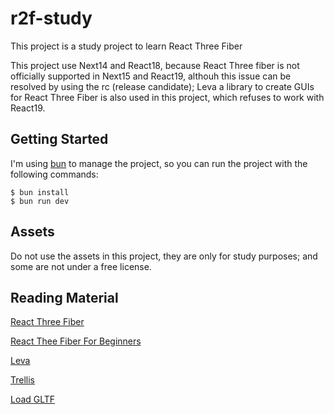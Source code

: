 # r2f-study

This project is a study project to learn React Three Fiber

This project use Next14 and React18, because React Three fiber is not officially supported in Next15 and React19, althouh this issue can be resolved by using the rc (release candidate); Leva a library to create GUIs for React Three Fiber is also used in this project, which refuses to work with React19.

## Getting Started

I'm using [bun](https://bun.sh) to manage the project, so you can run the project with the following commands:

```
$ bun install
$ bun run dev
```

## Assets

Do not use the assets in this project, they are only for study purposes; and some are not under a free license.

## Reading Material

[React Three Fiber](https://r3f.docs.pmnd.rs/)

[React Thee Fiber For Beginners](https://waelyasmina.net/articles/react-three-fiber-for-beginners/)

[Leva](https://github.com/pmndrs/leva)

[Trellis](https://huggingface.co/spaces/JeffreyXiang/TRELLIS)

[Load GLTF](https://gltf.pmnd.rs)
